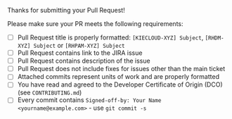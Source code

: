Thanks for submitting your Pull Request!

Please make sure your PR meets the following requirements:

- [ ] Pull Request title is properly formatted: `[KIECLOUD-XYZ] Subject`, `[RHDM-XYZ] Subject` or `[RHPAM-XYZ] Subject`
- [ ] Pull Request contains link to the JIRA issue
- [ ] Pull Request contains description of the issue
- [ ] Pull Request does not include fixes for issues other than the main ticket
- [ ] Attached commits represent units of work and are properly formatted
- [ ] You have read and agreed to the Developer Certificate of Origin (DCO) (see `CONTRIBUTING.md`)
- [ ] Every commit contains `Signed-off-by: Your Name <yourname@example.com>` - use `git commit -s`
